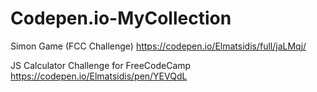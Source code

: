 # Codepen.io-MyCollection

Simon Game (FCC Challenge)
https://codepen.io/Elmatsidis/full/jaLMqj/

JS Calculator Challenge for FreeCodeCamp
https://codepen.io/Elmatsidis/pen/YEVQdL
